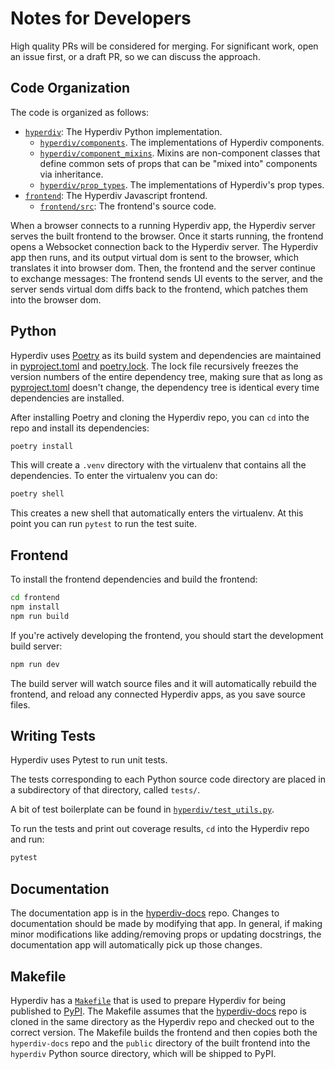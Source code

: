 # Notes for Developers

High quality PRs will be considered for merging. For significant work, open an issue first, or a draft PR, so we can discuss the approach.

## Code Organization

The code is organized as follows:

* [`hyperdiv`](hyperdiv): The Hyperdiv Python implementation.
  * [`hyperdiv/components`](hyperdiv/components). The implementations of Hyperdiv components.
  * [`hyperdiv/component_mixins`](hyperdiv/component_mixins). Mixins are non-component classes that define common sets of props that can be "mixed into" components via inheritance.
  * [`hyperdiv/prop_types`](hyperdiv/prop_types). The implementations of Hyperdiv's prop types.
* [`frontend`](frontend): The Hyperdiv Javascript frontend.
  * [`frontend/src`](frontend/src): The frontend's source code.

When a browser connects to a running Hyperdiv app, the Hyperdiv server serves the built frontend to the browser. Once it starts running, the frontend opens a Websocket connection back to the Hyperdiv server. The Hyperdiv app then runs, and its output virtual dom is sent to the browser, which translates it into browser dom. Then, the frontend and the server continue to exchange messages: The frontend sends UI events to the server, and the server sends virtual dom diffs back to the frontend, which patches them into the browser dom.

## Python

Hyperdiv uses [Poetry](https://python-poetry.org) as its build system and dependencies are maintained in [pyproject.toml](pyproject.toml) and [poetry.lock](poetry.lock). The lock file recursively freezes the version numbers of the entire dependency tree, making sure that as long as [pyproject.toml](pyproject.toml) doesn't change, the dependency tree is identical every time dependencies are installed.

After installing Poetry and cloning the Hyperdiv repo, you can `cd` into the repo and install its dependencies:

```sh
poetry install
```

This will create a `.venv` directory with the virtualenv that contains all the dependencies. To enter the virtualenv you can do:

```sh
poetry shell
```

This creates a new shell that automatically enters the virtualenv. At this point you can run `pytest` to run the test suite.

## Frontend

To install the frontend dependencies and build the frontend:

```sh
cd frontend
npm install
npm run build
```

If you're actively developing the frontend, you should start the development build server:

```sh
npm run dev
```

The build server will watch source files and it will automatically rebuild the frontend, and reload any connected Hyperdiv apps, as you save source files.

## Writing Tests

Hyperdiv uses Pytest to run unit tests.

The tests corresponding to each Python source code directory are placed in a subdirectory of that directory, called `tests/`.

A bit of test boilerplate can be found in [`hyperdiv/test_utils.py`](hyperdiv/test_utils.py).

To run the tests and print out coverage results, `cd` into the Hyperdiv repo and run:

```sh
pytest
```

## Documentation

The documentation app is in the [hyperdiv-docs](https://github.com/hyperdiv/hyperdiv-docs) repo. Changes to documentation should be made by modifying that app. In general, if making minor modifications like adding/removing props or updating docstrings, the documentation app will automatically pick up those changes.

## Makefile

Hyperdiv has a [`Makefile`](Makefile) that is used to prepare Hyperdiv for being published to [PyPI](https://pypi.org). The Makefile assumes that the [hyperdiv-docs](https://github.com/hyperdiv/hyperdiv-docs) repo is cloned in the same directory as the Hyperdiv repo and checked out to the correct version. The Makefile builds the frontend and then copies both the `hyperdiv-docs` repo and the `public` directory of the built frontend into the `hyperdiv` Python source directory, which will be shipped to PyPI.
